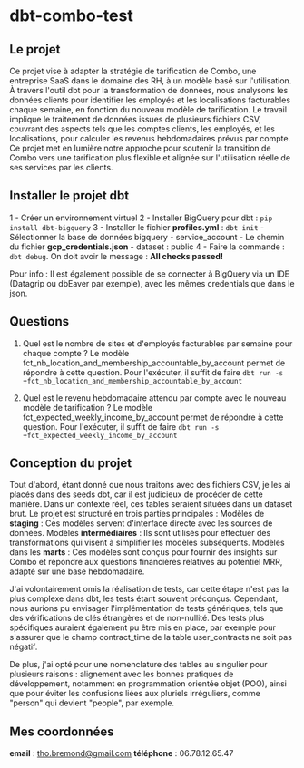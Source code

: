 # dbt-combo-test


## Le projet
Ce projet vise à adapter la stratégie de tarification de Combo, une entreprise SaaS dans le domaine des RH, à un modèle basé sur l'utilisation. À travers l'outil dbt pour la transformation de données, nous analysons les données clients pour identifier les employés et les localisations facturables chaque semaine, en fonction du nouveau modèle de tarification. Le travail implique le traitement de données issues de plusieurs fichiers CSV, couvrant des aspects tels que les comptes clients, les employés, et les localisations, pour calculer les revenus hebdomadaires prévus par compte. Ce projet met en lumière notre approche pour soutenir la transition de Combo vers une tarification plus flexible et alignée sur l'utilisation réelle de ses services par les clients.


## Installer le projet dbt
1 - Créer un environnement virtuel
2 - Installer BigQuery pour dbt : `pip install dbt-bigquery`
3 - Installer le fichier **profiles.yml** : `dbt init`
    - Sélectionner la base de données bigquery
    - service_account
    - Le chemin du fichier **gcp_credentials.json**
    - dataset : public
4 - Faire la commande : `dbt debug`. On doit avoir le message : **All checks passed!**

Pour info : Il est également possible de se connecter à BigQuery via un IDE (Datagrip ou dbEaver par exemple), avec les mêmes credentials que dans le json.


## Questions

1. Quel est le nombre de sites et d'employés facturables par semaine pour chaque compte ?
Le modèle fct_nb_location_and_membership_accountable_by_account permet de répondre à cette question. 
Pour l'exécuter, il suffit de faire `dbt run -s +fct_nb_location_and_membership_accountable_by_account`

2. Quel est le revenu hebdomadaire attendu par compte avec le nouveau modèle de tarification ?
Le modèle fct_expected_weekly_income_by_account permet de répondre à cette question. 
Pour l'exécuter, il suffit de faire `dbt run -s +fct_expected_weekly_income_by_account`


## Conception du projet 

Tout d'abord, étant donné que nous traitons avec des fichiers CSV, je les ai placés dans des seeds dbt, car il est judicieux de procéder de cette manière. Dans un contexte réel, ces tables seraient situées dans un dataset brut. Le projet est structuré en trois parties principales :
Modèles de **staging** : Ces modèles servent d'interface directe avec les sources de données.
Modèles **intermédiaires** : Ils sont utilisés pour effectuer des transformations qui visent à simplifier les modèles subséquents.
Modèles dans les **marts** : Ces modèles sont conçus pour fournir des insights sur Combo et répondre aux questions financières relatives au potentiel MRR, adapté sur une base hebdomadaire.

J'ai volontairement omis la réalisation de tests, car cette étape n'est pas la plus complexe dans dbt, les tests étant souvent préconçus. Cependant, nous aurions pu envisager l'implémentation de tests génériques, tels que des vérifications de clés étrangères et de non-nullité. Des tests plus spécifiques auraient également pu être mis en place, par exemple pour s'assurer que le champ contract_time de la table user_contracts ne soit pas négatif.

De plus, j'ai opté pour une nomenclature des tables au singulier pour plusieurs raisons : alignement avec les bonnes pratiques de développement, notamment en programmation orientée objet (POO), ainsi que pour éviter les confusions liées aux pluriels irréguliers, comme "person" qui devient "people", par exemple.


## Mes coordonnées
**email** : tho.bremond@gmail.com
**téléphone** : 06.78.12.65.47